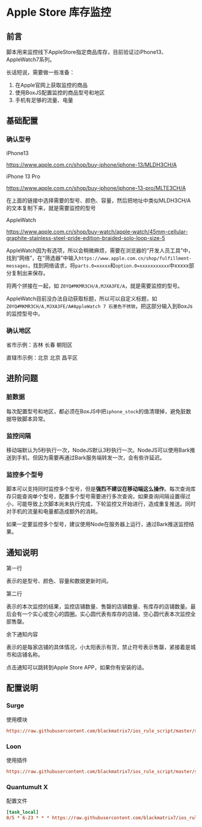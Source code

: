 

# Apple Store 库存监控

## 前言

脚本用来监控线下AppleStore指定商品库存，目前验证过iPhone13、AppleWatch7系列。

长话短说，需要做一些准备：

1. 在Apple官网上获取监控的商品
2. 使用BoxJS配置监控的商品型号和地区
3. 手机有足够的流量、电量

## 基础配置

### 确认型号

iPhone13

https://www.apple.com.cn/shop/buy-iphone/iphone-13/MLDH3CH/A

iPhone 13 Pro

https://www.apple.com.cn/shop/buy-iphone/iphone-13-pro/MLTE3CH/A

在上面的链接中选择需要的型号、颜色、容量，然后把地址中类似MLDH3CH/A的文本复制下来，就是需要监控的型号

AppleWatch 

https://www.apple.com.cn/shop/buy-watch/apple-watch/45mm-cellular-graphite-stainless-steel-pride-edition-braided-solo-loop-size-5

AppleWatch因为有选项，所以会稍微麻烦，需要在浏览器的“开发人员工具”中，找到“网络”，在“筛选器”中输入`https://www.apple.com.cn/shop/fulfillment-messages`，找到网络请求，将`parts.0=xxxxx`和`option.0=xxxxxxxxxxx`中xxxxx部分复制出来保存。

将两个拼接在一起，如 `Z0YQ#MKMR3CH/A,MJXA3FE/A`，就是需要监控的型号。

AppleWatch目前没办法自动获取标题，所以可以自定义标题，如`Z0YQ#MKMR3CH/A,MJXA3FE/A#AppleWatch 7 石墨色不锈钢`，把这部分输入到BoxJs的监控型号中。

### 确认地区

省市示例：吉林 长春 朝阳区

直辖市示例：北京 北京 昌平区

## 进阶问题

### 脏数据

每次配置型号和地区，都必须在BoxJS中把`iphone_stock`的值清理掉，避免脏数据导致脚本异常。

### 监控间隔

移动端默认为5秒执行一次，NodeJS默认3秒执行一次。NodeJS可以使用Bark推送到手机，但因为需要再通过Bark服务端转发一次，会有些许延迟。

### 监控多个型号

脚本可以支持同时监控多个型号，但是**强烈不建议在移动端这么操作**。每次查询库存只能查询单个型号，配置多个型号需要进行多次查询，如果查询间隔设置得过小，可能导致上次脚本尚未执行完成，下轮监控又开始进行，造成重复推送。同时对手机的流量和电量都造成额外的消耗。

如果一定要监控多个型号，建议使用Node在服务器上运行，通过Bark推送监控结果。

## 通知说明

第一行

表示的是型号、颜色、容量和数据更新时间。

第二行

表示的本次监控的结果，监控店铺数量、售罄的店铺数量、有库存的店铺数量。最后会有一个实心或空心的圆圈。实心圆代表有库存的店铺，空心圆代表本次监控全部售罄。

余下通知内容

表示的是每家店铺的具体情况，小太阳表示有货，禁止符号表示售罄，紧接着是城市和店铺名称。

点击通知可以跳转到Apple Store APP，如果你有安装的话。

## 配置说明

### Surge

使用模块

```ini
https://raw.githubusercontent.com/blackmatrix7/ios_rule_script/master/script/applestore/iphone.sgmodule
```

### Loon

使用插件

```ini
https://raw.githubusercontent.com/blackmatrix7/ios_rule_script/master/script/applestore/iphone.lnplugin
```

### Quantumult X

配置文件

```ini
[task_local]
0/5 * 6-23 * * * https://raw.githubusercontent.com/blackmatrix7/ios_rule_script/master/script/applestore/iphone.js, tag=AppleStore_商品库存监控, enabled=true
```

